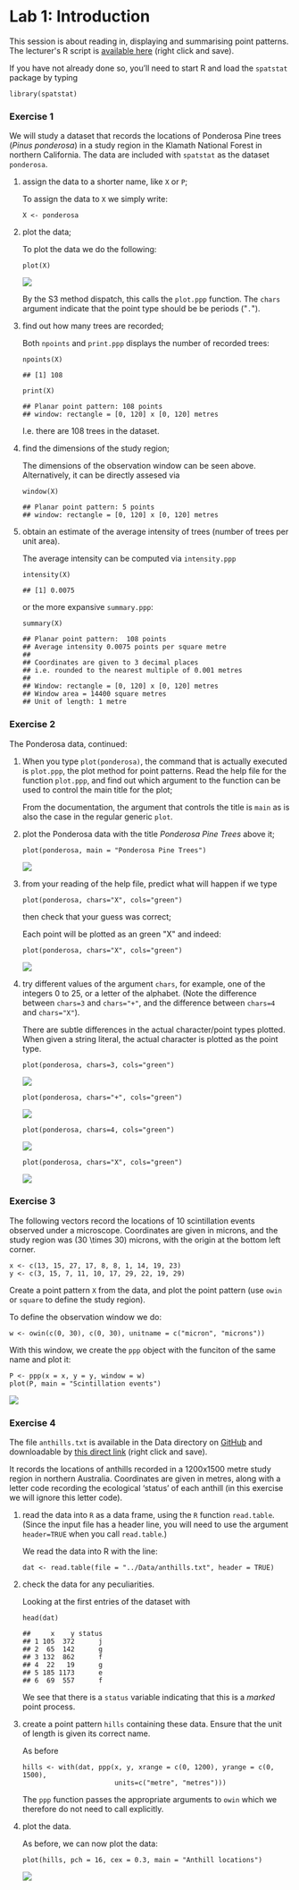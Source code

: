 Lab 1: Introduction
================

This session is about reading in, displaying and summarising point patterns.
The lecturer's R script is [available here](https://raw.githubusercontent.com/spatstat/testWorkshop/master/Scripts/script01.R) (right click and save).

If you have not already done so, you’ll need to start R and load the `spatstat` package by typing

``` {.r}
library(spatstat)
```

### Exercise 1

We will study a dataset that records the locations of Ponderosa Pine trees (*Pinus ponderosa*) in a study region in the Klamath National Forest in northern California. The data are included with `spatstat` as the dataset `ponderosa`.

1.  assign the data to a shorter name, like `X` or `P`;

    To assign the data to `X` we simply write:

    ``` {.r}
    X <- ponderosa
    ```

2.  plot the data;

    To plot the data we do the following:

    ``` {.r}
    plot(X)
    ```

    ![](/home/rubak/spatstat/testWorkshop/docs/solutions/solution01_files/figure-markdown_github/unnamed-chunk-4-1.png)

    By the S3 method dispatch, this calls the `plot.ppp` function. The `chars` argument indicate that the point type should be be periods ("`.`").

3.  find out how many trees are recorded;

    Both `npoints` and `print.ppp` displays the number of recorded trees:

    ``` {.r}
    npoints(X)
    ```

        ## [1] 108

    ``` {.r}
    print(X)
    ```

        ## Planar point pattern: 108 points
        ## window: rectangle = [0, 120] x [0, 120] metres

    I.e. there are 108 trees in the dataset.

4.  find the dimensions of the study region;

    The dimensions of the observation window can be seen above. Alternatively, it can be directly assesed via

    ``` {.r}
    window(X)
    ```

        ## Planar point pattern: 5 points
        ## window: rectangle = [0, 120] x [0, 120] metres

5.  obtain an estimate of the average intensity of trees (number of trees per unit area).

    The average intensity can be computed via `intensity.ppp`

    ``` {.r}
    intensity(X)
    ```

        ## [1] 0.0075

    or the more expansive `summary.ppp`:

    ``` {.r}
    summary(X)
    ```

        ## Planar point pattern:  108 points
        ## Average intensity 0.0075 points per square metre
        ## 
        ## Coordinates are given to 3 decimal places
        ## i.e. rounded to the nearest multiple of 0.001 metres
        ## 
        ## Window: rectangle = [0, 120] x [0, 120] metres
        ## Window area = 14400 square metres
        ## Unit of length: 1 metre

### Exercise 2

The Ponderosa data, continued:

1.  When you type `plot(ponderosa)`, the command that is actually executed is `plot.ppp`, the plot method for point patterns. Read the help file for the function `plot.ppp`, and find out which argument to the function can be used to control the main title for the plot;

    From the documentation, the argument that controls the title is `main` as is also the case in the regular generic `plot`.

2.  plot the Ponderosa data with the title *Ponderosa Pine Trees* above it;

    ``` {.r}
    plot(ponderosa, main = "Ponderosa Pine Trees")
    ```

    ![](/home/rubak/spatstat/testWorkshop/docs/solutions/solution01_files/figure-markdown_github/unnamed-chunk-9-1.png)

3.  from your reading of the help file, predict what will happen if we type

    ``` {.r}
    plot(ponderosa, chars="X", cols="green")
    ```

    then check that your guess was correct;

    Each point will be plotted as an green "X" and indeed:

    ``` {.r}
    plot(ponderosa, chars="X", cols="green")
    ```

    ![](/home/rubak/spatstat/testWorkshop/docs/solutions/solution01_files/figure-markdown_github/unnamed-chunk-11-1.png)

4.  try different values of the argument `chars`, for example, one of the integers 0 to 25, or a letter of the alphabet. (Note the difference between `chars=3` and `chars="+"`, and the difference between `chars=4` and `chars="X"`).

    There are subtle differences in the actual character/point types plotted. When given a string literal, the actual character is plotted as the point type.

    ``` {.r}
    plot(ponderosa, chars=3, cols="green")
    ```

    ![](/home/rubak/spatstat/testWorkshop/docs/solutions/solution01_files/figure-markdown_github/unnamed-chunk-12-1.png)

    ``` {.r}
    plot(ponderosa, chars="+", cols="green")
    ```

    ![](/home/rubak/spatstat/testWorkshop/docs/solutions/solution01_files/figure-markdown_github/unnamed-chunk-12-2.png)

    ``` {.r}
    plot(ponderosa, chars=4, cols="green")
    ```

    ![](/home/rubak/spatstat/testWorkshop/docs/solutions/solution01_files/figure-markdown_github/unnamed-chunk-12-3.png)

    ``` {.r}
    plot(ponderosa, chars="X", cols="green")
    ```

    ![](/home/rubak/spatstat/testWorkshop/docs/solutions/solution01_files/figure-markdown_github/unnamed-chunk-12-4.png)

### Exercise 3

The following vectors record the locations of 10 scintillation events observed under a microscope. Coordinates are given in microns, and the study region was \(30 \times 30\) microns, with the origin at the bottom left corner.

``` {.r}
x <- c(13, 15, 27, 17, 8, 8, 1, 14, 19, 23)
y <- c(3, 15, 7, 11, 10, 17, 29, 22, 19, 29)
```

Create a point pattern `X` from the data, and plot the point pattern (use `owin` or `square` to define the study region).

To define the observation window we do:

``` {.r}
w <- owin(c(0, 30), c(0, 30), unitname = c("micron", "microns"))
```

With this window, we create the `ppp` object with the funciton of the same name and plot it:

``` {.r}
P <- ppp(x = x, y = y, window = w)
plot(P, main = "Scintillation events")
```

![](/home/rubak/spatstat/testWorkshop/docs/solutions/solution01_files/figure-markdown_github/unnamed-chunk-15-1.png)

### Exercise 4

The file `anthills.txt` is available in the Data directory on [GitHub](https://github.com/spatstat/testWorkshop) and downloadable by [this direct link](https://raw.githubusercontent.com/spatstat/testWorkshop/master/Data/anthills.txt) (right click and save).

It records the locations of anthills recorded in a 1200x1500 metre study region in northern Australia. Coordinates are given in metres, along with a letter code recording the ecological ‘status’ of each anthill (in this exercise we will ignore this letter code).

1.  read the data into `R` as a data frame, using the `R` function `read.table`. (Since the input file has a header line, you will need to use the argument `header=TRUE` when you call `read.table`.)

    We read the data into R with the line:

    ``` {.r}
    dat <- read.table(file = "../Data/anthills.txt", header = TRUE)
    ```

2.  check the data for any peculiarities.

    Looking at the first entries of the dataset with

    ``` {.r}
    head(dat)
    ```

        ##     x    y status
        ## 1 105  372      j
        ## 2  65  142      g
        ## 3 132  862      f
        ## 4  22   19      g
        ## 5 185 1173      e
        ## 6  69  557      f

    We see that there is a `status` variable indicating that this is a *marked* point process.

3.  create a point pattern `hills` containing these data. Ensure that the unit of length is given its correct name.

    As before

    ``` {.r}
    hills <- with(dat, ppp(x, y, xrange = c(0, 1200), yrange = c(0, 1500), 
                           units=c("metre", "metres")))
    ```

    The `ppp` function passes the appropriate arguments to `owin` which we therefore do not need to call explicitly.

4.  plot the data.

    As before, we can now plot the data:

    ``` {.r}
    plot(hills, pch = 16, cex = 0.3, main = "Anthill locations")
    ```

    ![](/home/rubak/spatstat/testWorkshop/docs/solutions/solution01_files/figure-markdown_github/unnamed-chunk-19-1.png)
